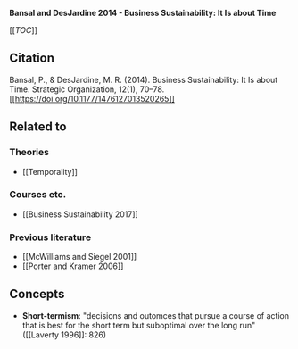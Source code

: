 **Bansal and DesJardine 2014 - Business Sustainability: It Is about Time**

[[_TOC_]]

## Citation
Bansal, P., & DesJardine, M. R. (2014). Business Sustainability: It Is about Time. Strategic Organization, 12(1), 70–78. [[https://doi.org/10.1177/1476127013520265]]

## Related to

### Theories
* [[Temporality]]

### Courses etc.
* [[Business Sustainability 2017]]

### Previous literature
* [[McWilliams and Siegel 2001]]
* [[Porter and Kramer 2006]]

## Concepts
* **Short-termism**: "decisions and outomces that pursue a course of action that is best for the short term but suboptimal over the long run" ([[Laverty 1996]]: 826)